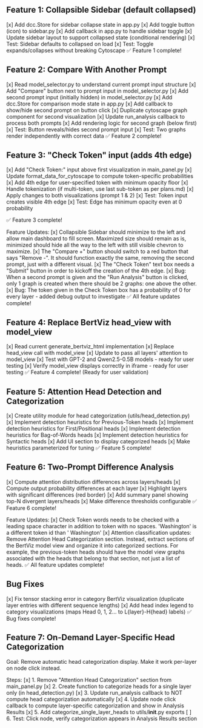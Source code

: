 ## Feature 1: Collapsible Sidebar (default collapsed)
[x] Add dcc.Store for sidebar collapse state in app.py
[x] Add toggle button (icon) to sidebar.py
[x] Add callback in app.py to handle sidebar toggle
[x] Update sidebar layout to support collapsed state (conditional rendering)
[x] Test: Sidebar defaults to collapsed on load
[x] Test: Toggle expands/collapses without breaking Cytoscape
✅ Feature 1 complete!

## Feature 2: Compare With Another Prompt
[x] Read model_selector.py to understand current prompt input structure
[x] Add "Compare" button next to prompt input in model_selector.py
[x] Add second prompt input (initially hidden) in model_selector.py
[x] Add dcc.Store for comparison mode state in app.py
[x] Add callback to show/hide second prompt on button click
[x] Duplicate cytoscape graph component for second visualization
[x] Update run_analysis callback to process both prompts
[x] Add rendering logic for second graph (below first)
[x] Test: Button reveals/hides second prompt input
[x] Test: Two graphs render independently with correct data
✅ Feature 2 complete!

## Feature 3: "Check Token" input (adds 4th edge)
[x] Add "Check Token:" input above first visualization in main_panel.py
[x] Update format_data_for_cytoscape to compute token-specific probabilities
[x] Add 4th edge for user-specified token with minimum opacity floor
[x] Handle tokenization (if multi-token, use last sub-token as per plans.md)
[x] Apply changes to both visualizations (prompt 1 & 2)
[x] Test: Token input creates visible 4th edge
[x] Test: Edge has minimum opacity even at 0 probability

✅ Feature 3 complete!

Feature Updates:
[x] Collapsible Sidebar should minimize to the left and allow main dashboard to fill screen. Maximized size should remain as is, minimized should hide all the way to the left with still visible chevron to maximize.
[x] The "Compare +" button should switch to a red button that says "Remove -". It should function exactly the same, removing the second prompt, just with a different visual.
[x] The "Check Token" text box needs a "Submit" button in order to kickoff the creation of the 4th edge.
[x] Bug: When a second prompt is given and the "Run Analysis" button is clicked, only 1 graph is created when there should be 2 graphs: one above the other.
[x] Bug: The token given in the Check Token box has a probability of 0 for every layer - added debug output to investigate
✅ All feature updates complete!

## Feature 4: Replace BertViz head_view with model_view
[x] Read current generate_bertviz_html implementation
[x] Replace head_view call with model_view
[x] Update to pass all layers' attention to model_view
[x] Test with GPT-2 and Qwen2.5-0.5B models - ready for user testing
[x] Verify model_view displays correctly in iframe - ready for user testing
✅ Feature 4 complete! (Ready for user validation)

## Feature 5: Attention Head Detection and Categorization
[x] Create utility module for head categorization (utils/head_detection.py)
[x] Implement detection heuristics for Previous-Token heads
[x] Implement detection heuristics for First/Positional heads
[x] Implement detection heuristics for Bag-of-Words heads
[x] Implement detection heuristics for Syntactic heads
[x] Add UI section to display categorized heads
[x] Make heuristics parameterized for tuning
✅ Feature 5 complete!

## Feature 6: Two-Prompt Difference Analysis
[x] Compute attention distribution differences across layers/heads
[x] Compute output probability differences at each layer
[x] Highlight layers with significant differences (red border)
[x] Add summary panel showing top-N divergent layers/heads
[x] Make difference thresholds configurable
✅ Feature 6 complete!

Feature Updates:
[x] Check Token words needs to be checked with a leading space character in addition to token with no spaces. 'Washington' is a different token id than ' Washington'
[x] Attention classification updates: Remove Attention Head Categorization section. Instead, extract sections of the BertViz model view and organize it into categorized sections. For example, the previous-token heads should have the model view graphs associated with the heads that belong to that section, not just a list of heads.
✅ All feature updates complete!

## Bug Fixes
[x] Fix tensor stacking error in category BertViz visualization (duplicate layer entries with different sequence lengths)
[x] Add head index legend to category visualizations (maps Head 0, 1, 2... to L{layer}-H{head} labels)
✅ Bug fixes complete!

## Feature 7: On-Demand Layer-Specific Head Categorization
Goal: Remove automatic head categorization display. Make it work per-layer on node click instead.

Steps:
[x] 1. Remove "Attention Head Categorization" section from main_panel.py
[x] 2. Create function to categorize heads for a single layer only (in head_detection.py)
[x] 3. Update run_analysis callback to NOT compute head categorization automatically
[x] 4. Update node click callback to compute layer-specific categorization and show in Analysis Results
[x] 5. Add categorize_single_layer_heads to utils/__init__.py exports
[ ] 6. Test: Click node, verify categorization appears in Analysis Results section